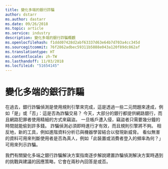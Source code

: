 ```yaml
---
title: 變化多端的銀行詐騙
author: dstarr
ms.author: dastarr
ms.date: 09/26/2018
ms.topic: article
ms.service: industry
description: 變化多端的銀行詐騙概觀
ms.openlocfilehash: f1ddd07428d2abf63337d63e64b7d703a4cc345d
ms.sourcegitcommit: 76f2862adbec59311b5888e043a120f89dc862af
ms.translationtype: HT
ms.contentlocale: zh-TW
ms.lasthandoff: 11/03/2018
ms.locfileid: "51654145"
---
```

# <a name="mobile-bank-fraud"></a>變化多端的銀行詐騙

在過去，銀行詐騙偵測是使用規則引擎來完成，這是透過一些二元問題來達成，例如「是」或「否」：這是否為詐騙交易？ 今天，大部分的銀行都提供網路銀行，而且網路犯罪者使用精細的方式來竊盜。 一旦帳戶遭入侵，竊盜者只需要幾分鐘的時間就能偷到許多錢。 詐騙偵測必須即時進行才有效，而且規則引擎將不夠。 相反地，新的工具，例如進階資料分析已與機器學習結合以發現新威脅。 看似無害的資料可用來判斷使用者是否為真人，例如「此裝置或消費者登入的頻率為何？」 可用來列示詐騙。

我們有關變化多端之銀行詐騙解決方案指南逐步解說建置詐騙偵測解決方案時遇到的挑戰與建議的因應策略，它會在兩秒內回答是或否。
